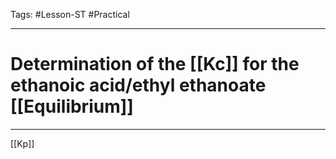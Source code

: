 Tags: #Lesson-ST #Practical 

---
# Determination of the [[Kc]] for the ethanoic acid/ethyl ethanoate [[Equilibrium]]

---
[[Kp]]

